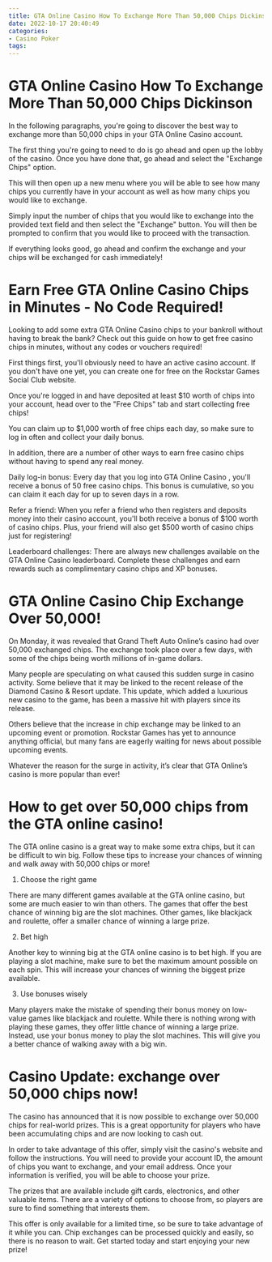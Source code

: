 ```yaml
---
title: GTA Online Casino How To Exchange More Than 50,000 Chips Dickinson
date: 2022-10-17 20:40:49
categories:
- Casino Poker
tags:
---
```



#  GTA Online Casino How To Exchange More Than 50,000 Chips Dickinson

In the following paragraphs, you're going to discover the best way to exchange more than 50,000 chips in your GTA Online Casino account.

The first thing you're going to need to do is go ahead and open up the lobby of the casino. Once you have done that, go ahead and select the "Exchange Chips" option.

This will then open up a new menu where you will be able to see how many chips you currently have in your account as well as how many chips you would like to exchange.

Simply input the number of chips that you would like to exchange into the provided text field and then select the "Exchange" button. You will then be prompted to confirm that you would like to proceed with the transaction.

If everything looks good, go ahead and confirm the exchange and your chips will be exchanged for cash immediately!

#  Earn Free GTA Online Casino Chips in Minutes - No Code Required!

Looking to add some extra GTA Online Casino chips to your bankroll without having to break the bank? Check out this guide on how to get free casino chips in minutes, without any codes or vouchers required!

First things first, you'll obviously need to have an active casino account. If you don't have one yet, you can create one for free on the Rockstar Games Social Club website.

Once you're logged in and have deposited at least $10 worth of chips into your account, head over to the "Free Chips" tab and start collecting free chips!

You can claim up to $1,000 worth of free chips each day, so make sure to log in often and collect your daily bonus.

In addition, there are a number of other ways to earn free casino chips without having to spend any real money.

Daily log-in bonus: Every day that you log into GTA Online Casino , you'll receive a bonus of 50 free casino chips. This bonus is cumulative, so you can claim it each day for up to seven days in a row.

Refer a friend: When you refer a friend who then registers and deposits money into their casino account, you'll both receive a bonus of $100 worth of casino chips. Plus, your friend will also get $500 worth of casino chips just for registering!

Leaderboard challenges: There are always new challenges available on the GTA Online Casino leaderboard. Complete these challenges and earn rewards such as complimentary casino chips and XP bonuses.

#  GTA Online Casino Chip Exchange Over 50,000!

On Monday, it was revealed that Grand Theft Auto Online’s casino had over 50,000 exchanged chips. The exchange took place over a few days, with some of the chips being worth millions of in-game dollars.

Many people are speculating on what caused this sudden surge in casino activity. Some believe that it may be linked to the recent release of the Diamond Casino & Resort update. This update, which added a luxurious new casino to the game, has been a massive hit with players since its release.

Others believe that the increase in chip exchange may be linked to an upcoming event or promotion. Rockstar Games has yet to announce anything official, but many fans are eagerly waiting for news about possible upcoming events.

Whatever the reason for the surge in activity, it’s clear that GTA Online’s casino is more popular than ever!

#  How to get over 50,000 chips from the GTA online casino! 

The GTA online casino is a great way to make some extra chips, but it can be difficult to win big. Follow these tips to increase your chances of winning and walk away with 50,000 chips or more!

1. Choose the right game

There are many different games available at the GTA online casino, but some are much easier to win than others. The games that offer the best chance of winning big are the slot machines. Other games, like blackjack and roulette, offer a smaller chance of winning a large prize.

2. Bet high

Another key to winning big at the GTA online casino is to bet high. If you are playing a slot machine, make sure to bet the maximum amount possible on each spin. This will increase your chances of winning the biggest prize available.

3. Use bonuses wisely

Many players make the mistake of spending their bonus money on low-value games like blackjack and roulette. While there is nothing wrong with playing these games, they offer little chance of winning a large prize. Instead, use your bonus money to play the slot machines. This will give you a better chance of walking away with a big win.

#  Casino Update: exchange over 50,000 chips now!

The casino has announced that it is now possible to exchange over 50,000 chips for real-world prizes. This is a great opportunity for players who have been accumulating chips and are now looking to cash out.

In order to take advantage of this offer, simply visit the casino's website and follow the instructions. You will need to provide your account ID, the amount of chips you want to exchange, and your email address. Once your information is verified, you will be able to choose your prize.

The prizes that are available include gift cards, electronics, and other valuable items. There are a variety of options to choose from, so players are sure to find something that interests them.

This offer is only available for a limited time, so be sure to take advantage of it while you can. Chip exchanges can be processed quickly and easily, so there is no reason to wait. Get started today and start enjoying your new prize!